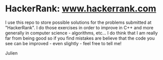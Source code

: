 HackerRank: www.hackerrank.com
==============================

I use this repo to store possible solutions for the problems submitted at "HackerRank".
I do those exercises in order to improve in C++ and more generally in computer science - algorithms, etc...
I do think that I am really far from being good so if you find mistakes are believe that the code you see can be improved - even slightly - feel free to tell me!



Julien
